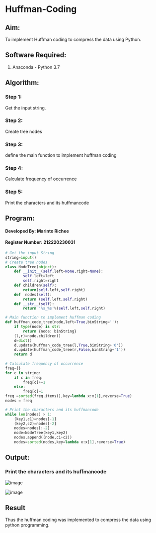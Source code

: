 # Huffman-Coding
## Aim:
To implement Huffman coding to compress the data using Python.

## Software Required:
1. Anaconda - Python 3.7

## Algorithm:
### Step 1:
Get the input string.

### Step 2:
Create tree nodes

### Step 3:
define the main function to implement huffman coding

### Step 4:
Calculate frequency of occurrence

### Step 5:
Print the characters and its huffmancode
 
## Program:
#### Developed By: Marinto Richee
#### Register Number: 212220230031
``` Python
# Get the input String
string=input()
# Create tree nodes
class NodeTree(object):
    def __init__(self,left=None,right=None):
        self.left=left
        self.right=right
    def children(self):
        return(self.left,self.right)
    def  nodes(self):
        return (self.left,self.right)
    def __str__(self):
        return '%s_%s'%(self.left,self.right)

# Main function to implement huffman coding
def huffman_code_tree(node,left=True,binString=''):
    if type(node) is str:
        return {node: binString}
    (l,r)=node.children()
    d=dict()
    d.update(huffman_code_tree(l,True,binString+'0'))
    d.update(huffman_code_tree(r,False,binString+'1'))    
    return d
    
# Calculate frequency of occurrence
freq={}
for c in string:
    if c in freq:
        freq[c]+=1
    else:
        freq[c]=1
freq =sorted(freq.items(),key=lambda x:x[1],reverse=True)
nodes = freq

# Print the characters and its huffmancode
while len(nodes) > 1:
    (key1,c1)=nodes[-1]
    (key2,c2)=nodes[-2]
    nodes=nodes[:-2]
    node=NodeTree(key1,key2)
    nodes.append((node,c1+c2))
    nodes=sorted(nodes,key=lambda x:x[1],reverse=True)

```
## Output:

### Print the characters and its huffmancode

![image](https://user-images.githubusercontent.com/65499285/174433989-d3f5211c-4e55-403b-9cc2-70b16749c81b.png)

![image](https://user-images.githubusercontent.com/65499285/174433983-ac311ac1-7e38-42b1-9d1b-35962f7d754b.png)

## Result
Thus the huffman coding was implemented to compress the data using python programming.
